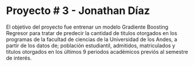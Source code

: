 # Proyecto # 3 - Jonathan Díaz
El objetivo del proyecto fue entrenar un modelo Gradiente Boosting Regresor para tratar de predecir la cantidad de titulos otorgados en los programas de la facultad de ciencias de la Universidad de los Andes, a partir de los datos de; población estudiantil, admitidos, matriculados y titulos otorgados en los últimos 9 periodos académicos previós al semestre de interés.
